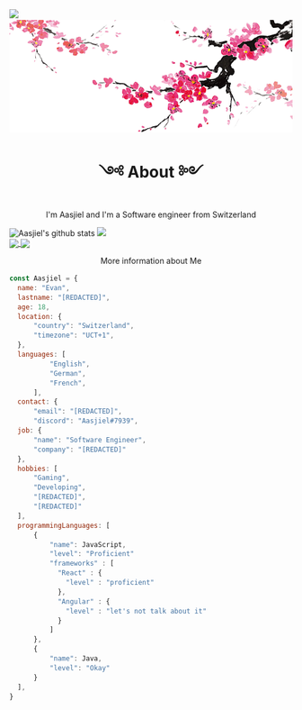 </h1>
  <a>
    <img src="https://readme-typing-svg.herokuapp.com/?lines=Hello,+There!+%F0%9F%91%8B;I+am+Aasjiel+Astraea....;Nice+to+meet+you!&center=true&size=30">
  </a>
</h1>
<img align="center" src="./assets/japanese-art-ink-wash-painting .png">
<h1 align='center'> ༺ About ༻ </h1>

<p align='center'>I'm Aasjiel and I'm a Software engineer from Switzerland</p>
<div>
<!-- <a align='center' href="https://github.com/anuraghazra/github-readme-stats"> -->
  <img src="https://github-readme-stats.vercel.app/api?username=aasjiel&title_color=DD376D&icon_color=DD376D&text_color=333&bg_color=fffefe&show_icons=true&hide_border=true&count_private=true" alt="Aasjiel's github stats"  width= "49.69%"/>
<!--</a>-->

<!--<a align='center' href="https://github.com/anuraghazra/github-readme-stats">-->
  <img src="https://github-readme-stats.vercel.app/api/top-langs/?username=aasjiel&layout=compact&title_color=DD376D&icon_color=DD376D&text_color=333&bg_color=fffefe&hide_border=true" width="49%"/>
<!--</a>-->
</div>

<a href="https://github.com/anuraghazra/github-readme-stats">
  <img align='center' src="https://github-readme-stats.vercel.app/api/pin/?username=aasjiel&repo=wikispeedrun&title_color=DD376D&icon_color=DD376D&text_color=333&bg_color=fffefe" width= "49.69%"/>
</a> <a href="https://github.com/anuraghazra/github-readme-stats">
  <img align="center" src="https://github-readme-stats.vercel.app/api/pin/?username=aasjiel&repo=The-Assistant&title_color=DD376D&icon_color=DD376D&text_color=333&bg_color=fffefe" width="49%"/>
</a>

<p align='center'>More information about Me</p>

```js
const Aasjiel = {
  name: "Evan",
  lastname: "[REDACTED]",
  age: 18,
  location: {
      "country": "Switzerland",
      "timezone": "UCT+1",
  },
  languages: [
          "English",
          "German",
          "French",
      ],
  contact: {
      "email": "[REDACTED]",
      "discord": "Aasjiel#7939",
  job: {
      "name": "Software Engineer",
      "company": "[REDACTED]"
  },
  hobbies: [
      "Gaming",
      "Developing",
      "[REDACTED]",
      "[REDACTED]"
  ],
  programmingLanguages: [
      {
          "name": JavaScript,
          "level": "Proficient"
          "frameworks" : [
            "React" : {
              "level" : "proficient"
            },
            "Angular" : {
              "level" : "let's not talk about it"
            }
          ]
      },
      {
          "name": Java,
          "level": "Okay"
      }
  ],
}
```
